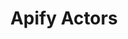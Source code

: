 ---
title: "Apify Actors"
publishdate: 2025-03-16
description: "A collection of web scraping actors for extracting data from various websites including Truspilot, B-Corp, Feefo etc etc"
type: page
topic: tool
tags: ["web scraping", "automation", "data extraction", "apify"]
link: "https://apify.com/njoylab"
image: "/images/apify-actors.webp"
---